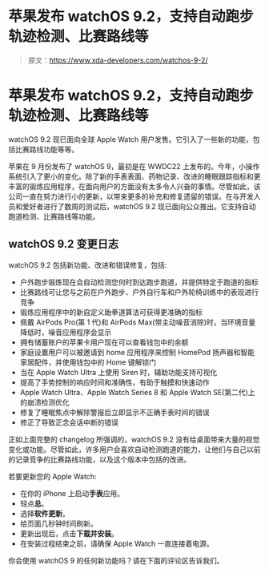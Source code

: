 # 苹果发布 watchOS 9.2，支持自动跑步轨迹检测、比赛路线等

> 原文：<https://www.xda-developers.com/watchos-9-2/>

# 苹果发布 watchOS 9.2，支持自动跑步轨迹检测、比赛路线等

watchOS 9.2 现已面向全球 Apple Watch 用户发售。它引入了一些新的功能，包括比赛路线功能等等。

苹果在 9 月份发布了 watchOS 9，最初是在 WWDC22 上发布的。今年，小操作系统引入了更小的变化。除了新的手表表面、药物记录、改进的睡眠跟踪指标和更丰富的锻炼应用程序，在面向用户的方面没有太多令人兴奋的事情。尽管如此，该公司一直在努力进行小的更新，以带来更多的补充和修复遗留的错误。在与开发人员和爱好者进行了数周的测试后，watchOS 9.2 现已面向公众推出。它支持自动跑道检测、比赛路线等功能。

## watchOS 9.2 变更日志

watchOS 9.2 包括新功能、改进和错误修复，包括:

*   户外跑步锻炼现在会自动检测您何时到达跑步跑道，并提供特定于跑道的指标
*   比赛路线可让您与之前在户外跑步、户外自行车和户外轮椅训练中的表现进行竞争
*   锻炼应用程序中的新自定义跆拳道算法可获得更准确的指标
*   佩戴 AirPods Pro(第 1 代)和 AirPods Max(带主动噪音消除)时，当环境音量降低时，噪音应用程序会显示
*   拥有储蓄账户的苹果卡用户现在可以查看钱包中的余额
*   家庭设置用户可以被邀请到 home 应用程序来控制 HomePod 扬声器和智能家居配件，并使用钱包中的 Home 键解锁门
*   当在 Apple Watch Ultra 上使用 Siren 时，辅助功能支持可视化
*   提高了手势控制的响应时间和准确性，有助于触摸和快速动作
*   Apple Watch Ultra、Apple Watch Series 8 和 Apple Watch SE(第二代)上的崩溃检测优化
*   修复了睡眠焦点中解除警报后立即显示不正确手表时间的错误
*   修正了导致正念会话中断的错误

正如上面完整的 changelog 所强调的，watchOS 9.2 没有给桌面带来大量的视觉变化或功能。尽管如此，许多用户会喜欢自动检测跑道的能力，让他们与自己以前的记录竞争的比赛路线功能，以及这个版本中包括的改进。

若要更新您的 Apple Watch:

*   在你的 iPhone 上启动**手表**应用。
*   轻点**总**。
*   选择**软件更新**。
*   给页面几秒钟时间刷新。
*   更新出现后，点击**下载并安装**。
*   在安装过程结束之前，请确保 Apple Watch 一直连接着电源。

你会使用 watchOS 9 的任何新功能吗？请在下面的评论区告诉我们。